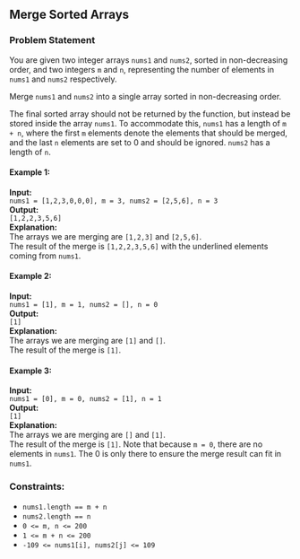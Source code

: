 ## Merge Sorted Arrays

### Problem Statement

You are given two integer arrays `nums1` and `nums2`, sorted in non-decreasing order, and two integers `m` and `n`, representing the number of elements in `nums1` and `nums2` respectively.

Merge `nums1` and `nums2` into a single array sorted in non-decreasing order.

The final sorted array should not be returned by the function, but instead be stored inside the array `nums1`. To accommodate this, `nums1` has a length of `m + n`, where the first `m` elements denote the elements that should be merged, and the last `n` elements are set to 0 and should be ignored. `nums2` has a length of `n`.

#### Example 1:

**Input:**  
`nums1 = [1,2,3,0,0,0], m = 3, nums2 = [2,5,6], n = 3`  
**Output:**  
`[1,2,2,3,5,6]`  
**Explanation:**  
The arrays we are merging are `[1,2,3]` and `[2,5,6]`.  
The result of the merge is `[1,2,2,3,5,6]` with the underlined elements coming from `nums1`.

#### Example 2:

**Input:**  
`nums1 = [1], m = 1, nums2 = [], n = 0`  
**Output:**  
`[1]`  
**Explanation:**  
The arrays we are merging are `[1]` and `[]`.  
The result of the merge is `[1]`.

#### Example 3:

**Input:**  
`nums1 = [0], m = 0, nums2 = [1], n = 1`  
**Output:**  
`[1]`  
**Explanation:**  
The arrays we are merging are `[]` and `[1]`.  
The result of the merge is `[1]`. Note that because `m = 0`, there are no elements in `nums1`. The 0 is only there to ensure the merge result can fit in `nums1`.

### Constraints:

- `nums1.length == m + n`
- `nums2.length == n`
- `0 <= m, n <= 200`
- `1 <= m + n <= 200`
- `-109 <= nums1[i], nums2[j] <= 109`
